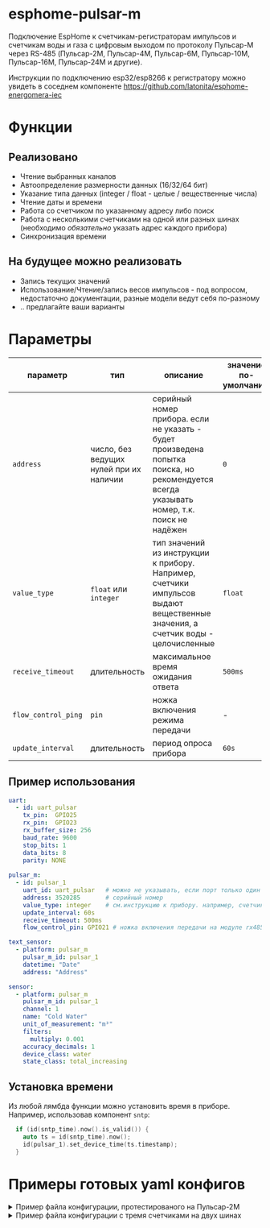 # esphome-pulsar-m
Подключение EspHome к счетчикам-регистраторам импульсов и счетчикам воды и газа с цифровым выходом по протоколу Пульсар-М через RS-485 
(Пульсар-2М, Пульсар-4М, Пульсар-6М, Пульсар-10М, Пульсар-16М, Пульсар-24М и другие).

Инструкции по подключению esp32/esp8266 к регистратору можно увидеть в соседнем компоненте https://github.com/latonita/esphome-energomera-iec

# Функции
## Реализовано
- Чтение выбранных каналов
- Автоопределение размерности данных (16/32/64 бит)
- Указание типа данных (integer / float - целые / вещественные числа)
- Чтение даты и времени
- Работа со счетчиком по указанному адресу либо поиск 
- Работа с несколькими счетчиками на одной или разных шинах (необходимо *обязательно* указать адрес каждого прибора)
- Синхронизация времени

## На будущее можно реализовать
- Запись текущих значений
- Использование/Чтение/запись весов импульсов - под вопросом, недостаточно документации, разные модели ведут себя по-разному
- .. предлагайте ваши варианты


# Параметры

| параметр | тип | описание | значение по-умолчанию | 
|---|---|---|---|
| `address` | число, без ведущих нулей при их наличии | серийный номер прибора. если не указать - будет произведена попытка поиска, но рекомендуется всегда указывать номер, т.к. поиск не надёжен  | `0`  |
| `value_type` | `float` или `integer` | тип значений из инструкции к прибору. Например, счетчики импульсов выдают вещественные значения, а счетчик воды - целочисленные |`float` | 
| `receive_timeout` | длительность | максимальное время ожидания ответа |`500ms`| 
| `flow_control_ping` | `pin`| ножка включения режима передачи | - |
| `update_interval`| длительность | период опроса прибора | `60s` |

## Пример использования

```yaml
uart:
  - id: uart_pulsar
    tx_pin:  GPIO25
    rx_pin:  GPIO23
    rx_buffer_size: 256
    baud_rate: 9600
    stop_bits: 1
    data_bits: 8
    parity: NONE
    
pulsar_m:
  - id: pulsar_1
    uart_id: uart_pulsar   # можно не указывать, если порт только один
    address: 3520285       # серийный номер
    value_type: integer    # см.инструкцию к прибору. например, счетчик воды выдает целые числа
    update_interval: 60s
    receive_timeout: 500ms
    flow_control_pin: GPIO21 # ножка включения передачи на модуле rx485

text_sensor:
  - platform: pulsar_m
    pulsar_m_id: pulsar_1
    datetime: "Date"
    address: "Address"

sensor:
  - platform: pulsar_m
    pulsar_m_id: pulsar_1
    channel: 1
    name: "Cold Water" 
    unit_of_measurement: "m³"
    filters:
      multiply: 0.001
    accuracy_decimals: 1
    device_class: water
    state_class: total_increasing

```
## Установка времени
Из любой лямбда функции можно установить время в приборе. Например, использовав компонент `sntp`:
```cpp
  if (id(sntp_time).now().is_valid()) {
    auto ts = id(sntp_time).now();
    id(pulsar_1).set_device_time(ts.timestamp);
  }
```

# Примеры готовых yaml конфигов

<details><summary>Пример файла конфигурации, протестированого на Пульсар-2М</summary>

```yaml
esphome:
  name: pulsar-2m
  friendly_name: pulsar-2m

esp32:
  board: esp32dev
  framework:
    type: arduino

#...


external_components:
  - source: github://latonita/esphome-pulsar-m
    components: [pulsar_m]
    refresh: 1s

uart:
  - id: uart_1
    tx_pin:  GPIO17
    rx_pin:  GPIO16
    rx_buffer_size: 256
    baud_rate: 9600
    stop_bits: 1
    data_bits: 8
    parity: NONE

pulsar_m:
  - id: pulsar_1
    uart_id: uart_1
    receive_timeout: 500ms
    address: 12345678  # опционально. лучше указать, метод поиска может отличаться от версии к версии
  # flow_control_pin: GPIO21 # если требуется для модуля rs485

text_sensor:
  - platform: pulsar_m
    datetime: "Date/Time"
    address: "Address"

sensor:
  - platform: pulsar_m
    channel: 1
    name: "Channel #1 Gas" 
    unit_of_measurement: "m³"
    accuracy_decimals: 1
    device_class: gas
    state_class: total_increasing

  - platform: pulsar_m
    channel: 2
    name: "Channel #2 Water" 
    unit_of_measurement: "m³"
    accuracy_decimals: 1
    device_class: water
    state_class: total_increasing

# Синхронизация времени

time:
  - platform: sntp
    id: sntp_time
    timezone: "MSK-3"

interval:
  - interval: 24h
    then:
      - lambda: |-
          if (id(sntp_time).now().is_valid()) {
            auto ts = id(sntp_time).now();
            id(pulsar_1).set_device_time(ts.timestamp);
          } else {
            ESP_LOGW("pulsar_m", "Time not valid yet!");
          }


```
</details>

<details><summary>Пример файла конфигурации с тремя счетчиками на двух шинах</summary>

```yaml
esphome:
  name: pulsar-multi
  friendly_name: pulsar-multi

esp32:
  board: esp32dev
  framework:
    type: arduino

#...


external_components:
  - source: github://latonita/esphome-pulsar-m
    components: [pulsar_m]
    refresh: 1s

uart:
  - id: uart_1
    tx_pin:  GPIO17
    rx_pin:  GPIO16
    rx_buffer_size: 256
    baud_rate: 9600
    stop_bits: 1
    data_bits: 8
    parity: NONE

  - id: uart_2
    rx_pin: GPIO33
    tx_pin: GPIO32
    rx_buffer_size: 256
    baud_rate: 9600
    stop_bits: 1
    data_bits: 8
    parity: NONE

pulsar_m:
  - id: pulsar_1
    uart_id: uart_1
    address: 111111
    #update_interval: 30s
    #receive_timeout: 500ms
    #flow_control_pin: GPIO21
  - id: pulsar_2
    uart_id: uart_1
    address: 222222
    #update_interval: 30s
    #receive_timeout: 500ms
    #flow_control_pin: GPIO21
  - id: pulsar_3
    uart_id: uart_2
    address: 333333
    #update_interval: 30s
    #receive_timeout: 500ms
    #flow_control_pin: GPIO21
  

text_sensor:
  - platform: pulsar_m
    pulsar_m_id: pulsar_1
    datetime: "P1 Date/Time"
    address: "P1 Address"

  - platform: pulsar_m
    pulsar_m_id: pulsar_2
    datetime: "P2 Date/Time"
    address: "P2 Address"
  
  - platform: pulsar_m
    pulsar_m_id: pulsar_3
    datetime: "P3 Date/Time"
    address: "P3 Address"

sensor:
  - platform: pulsar_m
    pulsar_m_id: pulsar_1
    channel: 1
    name: "P1 ch #1" 
    unit_of_measurement: "m³"
    accuracy_decimals: 1
    device_class: gas
    state_class: total_increasing

  - platform: pulsar_m
    pulsar_m_id: pulsar_1
    channel: 2
    name: "P1 ch #2 " 
    unit_of_measurement: "m³"
    accuracy_decimals: 1
    device_class: water
    state_class: total_increasing

  - platform: pulsar_m
    pulsar_m_id: pulsar_2
    channel: 1
    name: "P2 ch #1" 
    unit_of_measurement: "m³"
    accuracy_decimals: 1
    device_class: gas
    state_class: total_increasing

  - platform: pulsar_m
    pulsar_m_id: pulsar_3
    channel: 1
    name: "P3 ch #1" 
    unit_of_measurement: "m³"
    accuracy_decimals: 1
    device_class: gas
    state_class: total_increasing



# Синхронизация времени

time:
  - platform: sntp
    id: sntp_time
    timezone: "MSK-3"

interval:
  - interval: 24h
    then:
      - lambda: |-
          if (id(sntp_time).now().is_valid()) {
            auto ts = id(sntp_time).now();
            id(pulsar_1).set_device_time(ts.timestamp);
            id(pulsar_2).set_device_time(ts.timestamp);
            id(pulsar_3).set_device_time(ts.timestamp);
          } else {
            ESP_LOGW("pulsar_m", "Time not valid yet!");
          }



```
</details>
